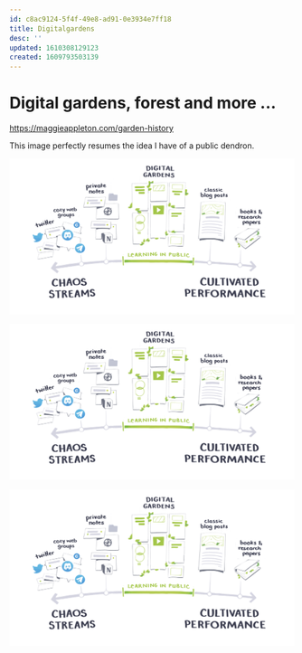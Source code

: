 ```yaml
---
id: c8ac9124-5f4f-49e8-ad91-0e3934e7ff18
title: Digitalgardens
desc: ''
updated: 1610308129123
created: 1609793503139
---
```


# Digital gardens, forest and more ...

https://maggieappleton.com/garden-history

This image perfectly resumes the idea I have of a public dendron. 

![](assets/images/2021-01-04-21-52-56.png)

![](../assets/images/2021-01-04-21-52-56.png)

![](vault/assets/images/2021-01-04-21-52-56.png)